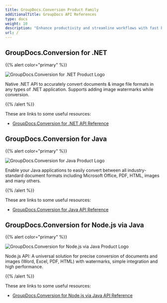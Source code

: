 ```yaml
---
title: GroupDocs.Conversion Product Family
additionalTitle: GroupDocs API References
type: docs
weight: 10
description: "Enhance productivity and streamline workflows with fast batch document conversion APIs in any cross platform application"
url: /
---
```


## GroupDocs.Conversion for .NET

{{% alert color="primary" %}} 

![GroupDocs.Conversion for .NET Product Logo](gdocs_net.png)

Native .NET API to accurately convert documents & image file formats in any types of .NET application. Supports adding image watermarks while conversion.

{{% /alert %}} 

These are links to some useful resources:

- [GroupDocs.Conversion for .NET API Reference](/conversion/net/)


## GroupDocs.Conversion for Java

{{% alert color="primary" %}}

![GroupDocs.Conversion for Java Product Logo](gdocs_java.png)

Enable your Java applications to easily convert between all industry-standard document formats including Microsoft Office, PDF, HTML, images and many others.

{{% /alert %}}

These are links to some useful resources:

- [GroupDocs.Conversion for Java API Reference](/conversion/java/)


## GroupDocs.Conversion for Node.js via Java

{{% alert color="primary" %}}

![GroupDocs.Conversion for Node.js via Java Product Logo](gdocs_nodejs.png)

Node.js API: A universal solution for precise conversion of documents and images (Word, Excel, PDF, HTML) with watermarks, simple integration and high performance.

{{% /alert %}}

These are links to some useful resources:

- [GroupDocs.Conversion for Node.js via Java API Reference](/conversion/nodejs-java/)
